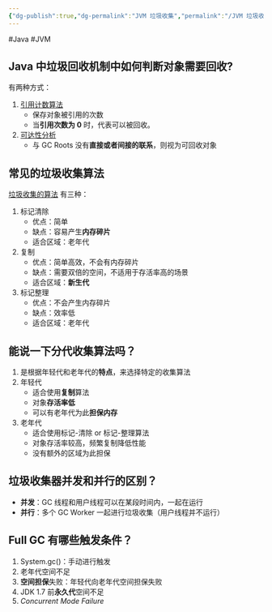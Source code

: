 ```yaml
---
{"dg-publish":true,"dg-permalink":"JVM 垃圾收集","permalink":"/JVM 垃圾收集/"}
---
```



#Java #JVM 

## Java 中垃圾回收机制中如何判断对象需要回收?

有两种方式：
1. [引用计数算法](obsidian://open?vault=%E7%AC%94%E8%AE%B0&file=src%2Funarchived%2F%E5%BC%95%E7%94%A8%E8%AE%A1%E6%95%B0%E7%AE%97%E6%B3%95)
	- 保存对象被引用的次数
	- 当**引用次数为 0** 时，代表可以被回收。
2. [可达性分析](obsidian://open?vault=%E7%AC%94%E8%AE%B0&file=src%2Funarchived%2F%E5%8F%AF%E8%BE%BE%E6%80%A7%E5%88%86%E6%9E%90)
	- 与 GC Roots 没有**直接或者间接的联系**，则视为可回收对象

## 常见的垃圾收集算法

[垃圾收集的算法](obsidian://open?vault=%E7%AC%94%E8%AE%B0&file=src%2Funarchived%2F%E5%9E%83%E5%9C%BE%E6%94%B6%E9%9B%86%E7%9A%84%E7%AE%97%E6%B3%95) 有三种：
1. 标记清除
	- 优点：简单
	- 缺点：容易产生**内存碎片**
	- 适合区域：老年代
2. 复制
	- 优点：简单高效，不会有内存碎片
	- 缺点：需要双倍的空间，不适用于存活率高的场景
	- 适合区域：**新生代**
3. 标记整理
	- 优点：不会产生内存碎片
	- 缺点：效率低
	- 适合区域：老年代

## 能说一下分代收集算法吗？

1. 是根据年轻代和老年代的**特点**，来选择特定的收集算法
2. 年轻代
	- 适合使用**复制**算法
	- 对象**存活率低**
	- 可以有老年代为此**担保内存**
3. 老年代
	- 适合使用标记-清除 or 标记-整理算法
	- 对象存活率较高，频繁复制降低性能
	- 没有额外的区域为此担保

## 垃圾收集器并发和并行的区别？

- **并发**：GC 线程和用户线程可以在某段时间内，一起在运行
- **并行**：多个 GC Worker 一起进行垃圾收集（用户线程并不运行）

## Full GC 有哪些触发条件？

1. System.gc()：手动进行触发
2. 老年代空间不足
3. **空间担保**失败：年轻代向老年代空间担保失败
4. JDK 1.7 前**永久代**空间不足
5. *Concurrent Mode Failure*